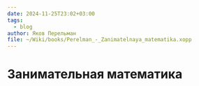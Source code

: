 ```yaml
---
date: 2024-11-25T23:02+03:00
tags:
  - blog
author: Яков Перельман
file: ~/Wiki/books/Perelman_-_Zanimatelnaya_matematika.xopp
---
```


# Занимательная математика
